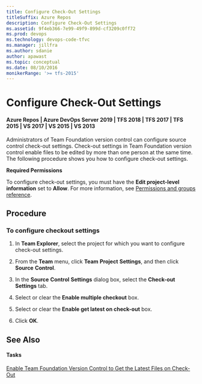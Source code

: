 ```yaml
---
title: Configure Check-Out Settings
titleSuffix: Azure Repos
description: Configure Check-Out Settings
ms.assetid: 9f4eb366-7e99-49f9-899d-cf3209c0ff72
ms.prod: devops
ms.technology: devops-code-tfvc
ms.manager: jillfra
ms.author: sdanie
author: apawast
ms.topic: conceptual
ms.date: 08/10/2016
monikerRange: '>= tfs-2015'
---
```



# Configure Check-Out Settings

#### Azure Repos | Azure DevOps Server 2019 | TFS 2018 | TFS 2017 | TFS 2015 | VS 2017 | VS 2015 | VS 2013

Administrators of Team Foundation version control can configure source control check-out settings. Check-out settings in Team Foundation version control enable files to be edited by more than one person at the same time. The following procedure shows you how to configure check-out settings.

**Required Permissions**

To configure check-out settings, you must have the **Edit project-level information** set to **Allow**. For more information, see [Permissions and groups reference](../../organizations/security/permissions.md).
## Procedure
### To configure checkout settings

1.  In **Team Explorer**, select the project for which you want to configure check-out settings.

2.  From the **Team** menu, click **Team** **Project** **Settings**, and then click **Source** **Control**.

3.  In the **Source** **Control** **Settings** dialog box, select the **Check-out Settings** tab.

4.  Select or clear the **Enable multiple checkout** box.

5.  Select or clear the **Enable get latest on check-out** box.

6.  Click **OK**.

## See Also

#### Tasks

[Enable Team Foundation Version Control to Get the Latest Files on Check-Out](https://msdn.microsoft.com/library/bb385989)

